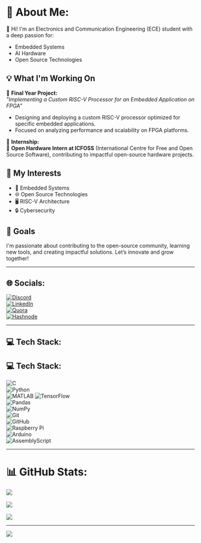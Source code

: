 # 💫 About Me:
👋 Hi! I'm an Electronics and Communication Engineering (ECE) student with a deep passion for:  
- Embedded Systems  
- AI Hardware  
- Open Source Technologies  

## 💡 What I'm Working On  
🚀 **Final Year Project:**  
*"Implementing a Custom RISC-V Processor for an Embedded Application on FPGA"*  
- Designing and deploying a custom RISC-V processor optimized for specific embedded applications.  
- Focused on analyzing performance and scalability on FPGA platforms.  

🌟 **Internship:**  
🔧 **Open Hardware Intern at ICFOSS** (International Centre for Free and Open Source Software), contributing to impactful open-source hardware projects.  

## 🌟 My Interests  
- 🔧 Embedded Systems  
- 🌐 Open Source Technologies  
- 🖥️ RISC-V Architecture  
- 🔒 Cybersecurity  

## 🎯 Goals  
I'm passionate about contributing to the open-source community, learning new tools, and creating impactful solutions. Let’s innovate and grow together!  

---

## 🌐 Socials:  
[![Discord](https://img.shields.io/badge/Discord-%237289DA.svg?logo=discord&logoColor=white)](https://discord.gg/lightning_sid)  
[![LinkedIn](https://img.shields.io/badge/LinkedIn-%230077B5.svg?logo=linkedin&logoColor=white)](https://linkedin.com/in/sidharth-krishna25)  
[![Quora](https://img.shields.io/badge/Quora-%23B92B27.svg?logo=Quora&logoColor=white)](https://quora.com/profile/Sidharth-Krishna-21)  
[![Hashnode](https://img.shields.io/badge/Hashnode-%23343556.svg?logo=Hashnode&logoColor=white)](https://sidspeaks.hashnode.dev/)  

---

## 💻 Tech Stack:  
## 💻 Tech Stack:  
![C](https://img.shields.io/badge/C-%2300599C.svg?style=for-the-badge&logo=c&logoColor=white)  
![Python](https://img.shields.io/badge/Python-%2314354C.svg?style=for-the-badge&logo=python&logoColor=white)  
![MATLAB](https://img.shields.io/badge/MATLAB-%230076A8.svg?style=for-the-badge&logo=mathworks&logoColor=white)
![TensorFlow](https://img.shields.io/badge/TensorFlow-%23FF6F00.svg?style=for-the-badge&logo=TensorFlow&logoColor=white)  
![Pandas](https://img.shields.io/badge/pandas-%23150458.svg?style=for-the-badge&logo=pandas&logoColor=white)  
![NumPy](https://img.shields.io/badge/numpy-%23013243.svg?style=for-the-badge&logo=numpy&logoColor=white)  
![Git](https://img.shields.io/badge/git-%23F05033.svg?style=for-the-badge&logo=git&logoColor=white)  
![GitHub](https://img.shields.io/badge/github-%23121011.svg?style=for-the-badge&logo=github&logoColor=white)  
![Raspberry Pi](https://img.shields.io/badge/-Raspberry_Pi-C51A4A?style=for-the-badge&logo=Raspberry-Pi)  
![Arduino](https://img.shields.io/badge/-Arduino-00979D?style=for-the-badge&logo=Arduino&logoColor=white)  
![AssemblyScript](https://img.shields.io/badge/assembly%20script-%23000000.svg?style=for-the-badge&logo=assemblyscript&logoColor=white)  

---

# 📊 GitHub Stats:  
![](https://github-readme-stats.vercel.app/api?username=Sidharth-NK&theme=chartreuse-dark&hide_border=true&include_all_commits=true&count_private=false)<br/>  
![](https://github-readme-streak-stats.herokuapp.com/?user=Sidharth-NK&theme=chartreuse-dark&hide_border=true)<br/>  
![](https://github-readme-stats.vercel.app/api/top-langs/?username=Sidharth-NK&theme=chartreuse-dark&hide_border=true&include_all_commits=true&count_private=false&layout=compact)  

---

[![](https://visitcount.itsvg.in/api?id=Sidharth-NK&icon=1&color=11)](https://visitcount.itsvg.in)  

<!-- Proudly created with GPRM ( https://gprm.itsvg.in ) -->
